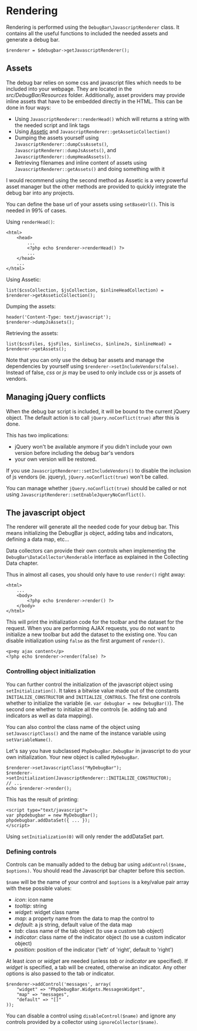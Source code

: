 # Rendering

Rendering is performed using the `DebugBar\JavascriptRenderer` class. It contains
all the useful functions to included the needed assets and generate a debug bar.

    $renderer = $debugbar->getJavascriptRenderer();

## Assets

The debug bar relies on some css and javascript files which needs to be included
into your webpage. They are located in the *src/DebugBar/Resources* folder.
Additionally, asset providers may provide inline assets that have to be embedded
directly in the HTML.  This can be done in four ways:

 - Using `JavascriptRenderer::renderHead()` which will returns a string with
   the needed script and link tags
 - Using [Assetic](https://github.com/kriswallsmith/assetic) and
   `JavascriptRenderer::getAsseticCollection()`
 - Dumping the assets yourself using `JavascriptRenderer::dumpCssAssets()`,
   `JavascriptRenderer::dumpJsAssets()`, and `JavascriptRenderer::dumpHeadAssets()`.
 - Retrieving filenames and inline content of assets using `JavascriptRenderer::getAssets()`
   and doing something with it

I would recommend using the second method as Assetic is a very powerful asset
manager but the other methods are provided to quickly integrate the debug bar
into any projects.

You can define the base url of your assets using `setBaseUrl()`. This is needed
in 99% of cases.

Using `renderHead()`:

    <html>
        <head>
            ...
            <?php echo $renderer->renderHead() ?>
            ...
        </head>
        ...
    </html>

Using Assetic:

    list($cssCollection, $jsCollection, $inlineHeadCollection) = $renderer->getAsseticCollection();

Dumping the assets:

    header('Content-Type: text/javascript');
    $renderer->dumpJsAssets();

Retrieving the assets:

    list($cssFiles, $jsFiles, $inlineCss, $inlineJs, $inlineHead) = $renderer->getAssets();

Note that you can only use the debug bar assets and manage the dependencies by yourself
using `$renderer->setIncludeVendors(false)`. Instead of false, *css* or *js* may be used
to only include css or js assets of vendors.

## Managing jQuery conflicts

When the debug bar script is included, it will be bound to the current jQuery object.
The default action is to call `jQuery.noConflict(true)` after this is done.

This has two implications:

 - jQuery won't be available anymore if you didn't include your own version
   before including the debug bar's vendors
 - your own version will be restored.

If you use `JavascriptRenderer::setIncludeVendors()` to disable the inclusion of js
vendors (ie. jquery), `jQuery.noConflict(true)` won't be called.

You can manage whether `jQuery.noConflict(true)` should be called or not using
`JavascriptRenderer::setEnableJqueryNoConflict()`.

## The javascript object

The renderer will generate all the needed code for your debug bar. This means
initializing the DebugBar js object, adding tabs and indicators, defining a data map, etc...

Data collectors can provide their own controls when implementing the
`DebugBar\DataCollector\Renderable` interface as explained in the Collecting Data chapter.

Thus in almost all cases, you should only have to use `render()` right away:

    <html>
        ...
        <body>
            <?php echo $renderer->render() ?>
        </body>
    </html>

This will print the initialization code for the toolbar and the dataset for the request.
When you are performing AJAX requests, you do not want to initialize a new toolbar but
add the dataset to the existing one. You can disable initialization using `false` as
the first argument of `render()`.

    <p>my ajax content</p>
    <?php echo $renderer->render(false) ?>

### Controlling object initialization

You can further control the initialization of the javascript object using `setInitialization()`.
It takes a bitwise value made out of the constants `INITIALIZE_CONSTRUCTOR` and `INITIALIZE_CONTROLS`.
The first one controls whether to initialize the variable (ie. `var debugbar = new DebugBar()`). The
second one whether to initialize all the controls (ie. adding tab and indicators as well as data mapping).

You can also control the class name of the object using `setJavascriptClass()` and the name of
the instance variable using `setVariableName()`.

Let's say you have subclassed `PhpDebugBar.DebugBar` in javascript to do your own initialization.
Your new object is called `MyDebugBar`.

    $renderer->setJavascriptClass("MyDebugBar");
    $renderer->setInitialization(JavascriptRenderer::INITIALIZE_CONSTRUCTOR);
    // ...
    echo $renderer->render();

This has the result of printing:

    <script type="text/javascript">
    var phpdebugbar = new MyDebugBar();
    phpdebugbar.addDataSet({ ... });
    </script>

Using `setInitialization(0)` will only render the addDataSet part.

### Defining controls

Controls can be manually added to the debug bar using `addControl($name, $options)`. You should read
the Javascript bar chapter before this section.

`$name` will be the name of your control and `$options` is a key/value pair array with these
possible values:

- *icon*: icon name
- *tooltip*: string
- *widget*: widget class name
- *map*: a property name from the data to map the control to
- *default*: a js string, default value of the data map
- *tab*: class name of the tab object (to use a custom tab object)
- *indicator*: class name of the indicator object (to use a custom indicator object)
- *position*: position of the indicator ('left' of 'right', default to 'right')

At least *icon* or *widget* are needed (unless *tab* or *indicator* are specified). If *widget* is
specified, a tab will be created, otherwise an indicator. Any other options is also passed to the tab
or indicator.

    $renderer->addControl('messages', array(
        "widget" => "PhpDebugBar.Widgets.MessagesWidget",
        "map" => "messages",
        "default" => "[]"
    ));

You can disable a control using `disableControl($name)` and ignore any controls provided by
a collector using `ignoreCollector($name)`.
